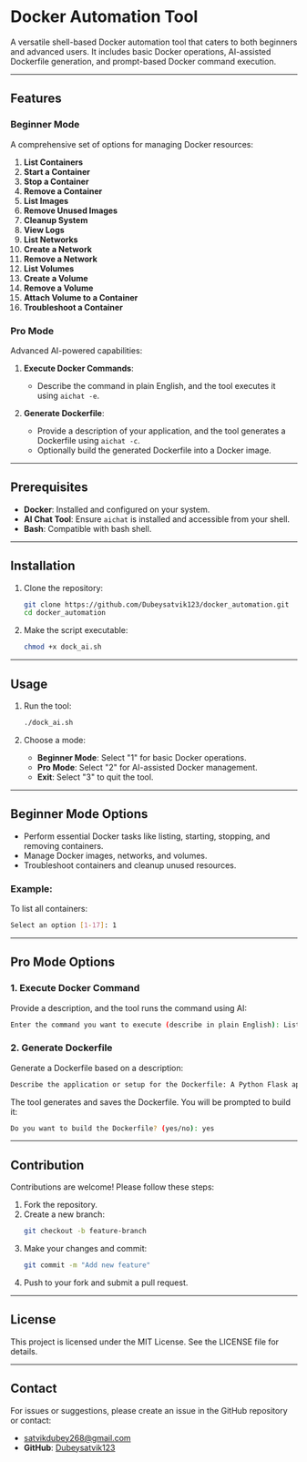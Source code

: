 # Docker Automation Tool

A versatile shell-based Docker automation tool that caters to both beginners and advanced users. It includes basic Docker operations, AI-assisted Dockerfile generation, and prompt-based Docker command execution.

---

## Features

### Beginner Mode
A comprehensive set of options for managing Docker resources:

1. **List Containers**
2. **Start a Container**
3. **Stop a Container**
4. **Remove a Container**
5. **List Images**
6. **Remove Unused Images**
7. **Cleanup System**
8. **View Logs**
9. **List Networks**
10. **Create a Network**
11. **Remove a Network**
12. **List Volumes**
13. **Create a Volume**
14. **Remove a Volume**
15. **Attach Volume to a Container**
16. **Troubleshoot a Container**

### Pro Mode
Advanced AI-powered capabilities:

1. **Execute Docker Commands**:
   - Describe the command in plain English, and the tool executes it using `aichat -e`.

2. **Generate Dockerfile**:
   - Provide a description of your application, and the tool generates a Dockerfile using `aichat -c`.
   - Optionally build the generated Dockerfile into a Docker image.

---

## Prerequisites

- **Docker**: Installed and configured on your system.
- **AI Chat Tool**: Ensure `aichat` is installed and accessible from your shell.
- **Bash**: Compatible with bash shell.

---

## Installation

1. Clone the repository:
   ```bash
   git clone https://github.com/Dubeysatvik123/docker_automation.git
   cd docker_automation
   ```

2. Make the script executable:
   ```bash
   chmod +x dock_ai.sh
   ```

---

## Usage

1. Run the tool:
   ```bash
   ./dock_ai.sh
   ```

2. Choose a mode:
   - **Beginner Mode**: Select "1" for basic Docker operations.
   - **Pro Mode**: Select "2" for AI-assisted Docker management.
   - **Exit**: Select "3" to quit the tool.

---

## Beginner Mode Options

- Perform essential Docker tasks like listing, starting, stopping, and removing containers.
- Manage Docker images, networks, and volumes.
- Troubleshoot containers and cleanup unused resources.

### Example:
To list all containers:
```bash
Select an option [1-17]: 1
```

---

## Pro Mode Options

### 1. Execute Docker Command
Provide a description, and the tool runs the command using AI:
```bash
Enter the command you want to execute (describe in plain English): List all running containers
```

### 2. Generate Dockerfile
Generate a Dockerfile based on a description:
```bash
Describe the application or setup for the Dockerfile: A Python Flask app with dependencies installed via pip.
```

The tool generates and saves the Dockerfile. You will be prompted to build it:
```bash
Do you want to build the Dockerfile? (yes/no): yes
```

---

## Contribution

Contributions are welcome! Please follow these steps:

1. Fork the repository.
2. Create a new branch:
   ```bash
   git checkout -b feature-branch
   ```
3. Make your changes and commit:
   ```bash
   git commit -m "Add new feature"
   ```
4. Push to your fork and submit a pull request.

---

## License

This project is licensed under the MIT License. See the LICENSE file for details.

---

## Contact

For issues or suggestions, please create an issue in the GitHub repository or contact:

- satvikdubey268@gmail.com
- **GitHub**: [Dubeysatvik123](https://github.com/Dubeysatvik123)

